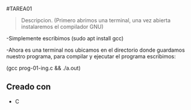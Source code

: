#TAREA01        

> Descripcion.
(Primero abrimos una terminal, una vez abierta instalaremos el compilador GNU)

-Simplemente escribimos (sudo apt install gcc)

-Ahora es una terminal nos ubicamos en el directorio donde guardamos nuestro programa, para compilar y ejecutar el programa escribimos:

(gcc prog-01-ing.c && ./a.out)

## Creado con

- C    



